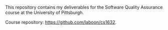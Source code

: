 This repository contains my deliverables for the Software Quality Assurance course at the University of Pittsburgh.

Course repository: https://github.com/laboon/cs1632.
